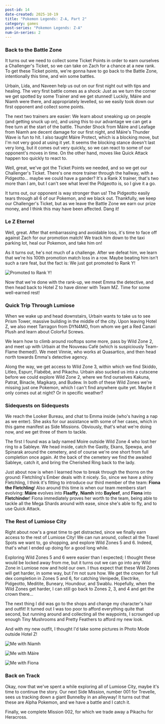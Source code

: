 ```yaml
---
post-id: 14
date-created: 2025-10-19
title: "Pokemon Legends: Z-A, Part 2"
category: games
post-series: "Pokemon Legends: Z-A"
num-in-series: 2
---
```

### Back to the Battle Zone

It turns out we need to collect some Ticket Points in order to earn ourselves a Challenger's Ticket, so we can take on Zach for a chance at a new rank. To get these Ticket points, we're gonna have to go back to the Battle Zone, intentionally this time, and win some battles.

Urbain, Lida, and Naveen help us out on our first night out with tips and healing. The very first battle comes as a shock: Just as we turn the corner we get spotted by some Trainer and we get stunned! Luckily, Máire and Niamh were there, and appropriately levelled, so we easily took down our first opponent and collect some points.

The next two trainers are easier: We learn about sneaking up on people (and getting snuck up on), and using this to our advantage we can get a free turn at the start of the battle. Thunder Shock from Máire and Leafage from Niamh are decent damage for our first night, and Máire's Thunder Wave is fun to hit. I also taught Máire Protect, which is a blocking move, but I'm not very good at using it yet. It seems the blocking stance doesn't last very long, but it comes out very quickly, so we can react to some of our opponent's moves in time. On the other hand, moves like Quick Attack happen too quickly to react to.

Well, great, we've got the Ticket Points we needed, and so we get our Challenger's Ticket. There's one more trainer through the hallway, with a Pidgeotto... maybe we could have a gander? It's a Rank X trainer, that's two more than I am, but I can't see what level the Pidgeotto is, so I give it a go.

It turns out, our opponent is way stronger than us! The Pidgeotto easily tears through all 6 of our Pokemon, and we black out. Thankfully, we keep our Challenger's Ticket, but as we leave the Battle Zone we earn our prize money, and I think this may have been affected. Dang it!

###  Le Z Eternel

Well, great. After that embarrassing and avoidable loss, it's time to face off against Zach for our promotion match! We track him down to the taxi parking lot, heal our Pokemon, and take him on!

As it turns out, he's not much of a challenge. After we defeat him, we learn that we're his 100th promotion match loss in a row. Maybe beating him isn't such a rare feat, but the fact is: We just got promoted to Rank Y!

![Promoted to Rank Y!](blog/attachments/2025-10-19_PLZA-1.png)

Now that we're done with the rank-up, we meet Emma the detective, and then head back to Hotel Z to have dinner with Team MZ. Time for some well-earned rest!

### Quick Trip Through Lumiose

When we wake up and head downstairs, Urbain wants to take us to see Prism Tower, massive building in the middle of the city. Upon leaving Hotel Z, we also meet Tarragon from DYN4MO, from whom we get a Red Canari Plush and learn about Colorful Screws.

We learn how to climb around rooftops some more, pass by Wild Zone 2, and meet up with Urbain at the Nouveau Café (which is suspiciously Team-Flame themed!). We meet Vinnie, who works at Quasartico, and then head north towards Emma's detective agency.

Along the way, we get access to Wild Zone 3, within which we find Skiddo, Litleo, Espurr, Flabébé, and Pikachu. Urbain also sucked us into a cutscene before we could explore Wild Zone 2, where we find ourselves Kakuna, Patrat, Binacle, Magikarp, and Budew. In both of these Wild Zones we're missing just one Pokemon, which I can't find anywhere quite yet. Maybe it only comes out at night? Or in specific weather?

### Sidequests on Sidequests

We reach the Looker Bureau, and chat to Emma inside (who's having a nap as we enter). She asks for our assistance with some of her cases, which in this game manifest as Side Missions. Obviously, that's what we're doing now, and we get three of them to tackle.

The first I found was a lady named Moire outside Wild Zone 4 who lost her ring to a Sableye. We head inside, catch the Gastly, Ekans, Spewpa, and Spinarak around the cemetery, and of course we're one short from full completion once again. At the back of the cemetery we find the awaited Sableye, catch it, and bring the Cherished Ring back to the lady.

Just about now is when I learned how to break through the thorns on the ground: Fletchling's Ember deals with it nicely. So, since we have a shiny Fletchling, I think it's fitting to introduce our third member of the team: **Fiona the Fletchling**! Also around this time is when our team members start evolving: **Máire** evolves into **Flaaffy**, **Niamh** into **Bayleef**, and **Fiona** into **Fletchinder**! Fiona immediately proves her worth to the team, being able to tackle all the Mega Shards around with ease, since she's able to fly, and to use Quick Attack.

### The Rest of Lumiose City

Right about now's a great time to get distracted, since we finally earn access to the rest of Lumiose City! We can run around, collect all the Travel Spots we want to, go shopping, and explore Wild Zones 5 and 6. Indeed, that's what I ended up doing for a good long while.

Exploring Wild Zones 5 and 6 were easier than I expected; I thought these would be locked away from me, but it turns out we can go into any Wild Zone in Lumiose now and hold our own. I thus expect that these Wild Zones will get harder, in some way, but I'm not sure how. We get the crown for full dex completion in Zones 5 and 6, for catching Venipede, Electrike, Pidgeotto, Meditite, Buneary, Houndour, and Swablu. Hopefully, when the Wild Zones get harder, I can still go back to Zones 2, 3, and 4 and get the crown there...

The next thing I did was go to the shops and change my character's hair and outfit! It turned out I was too poor to afford everything quite that second, but running around and collecting all the waypoints, I scrounged up enough Tiny Mushrooms and Pretty Feathers to afford my new look.

And with my new outfit, I thought I'd take some pictures in Photo Mode outside Hotel Z!

![Me with Niamh](blog/attachments/2025-10-19_PLZA-2.png)

![Me with Máire](blog/attachments/2025-10-19_PLZA-3.png)

![Me with Fiona](blog/attachments/2025-10-19_PLZA-4.png)

### Back on Track

Okay, now that we've spent a while exploring all of Lumiose City, maybe it's time to continue the story. Our next Side Mission, number 001 for Trevelle, sees us tracking down a giant Bunnelby in an alleyway! It turns out that these are Alpha Pokemon, and we have a battle and I catch it.

Finally, we complete Mission 002, for which we trade away a Pikachu for Heracross.